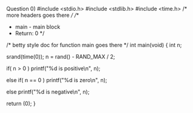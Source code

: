 Question 0)
#include <stdio.h>
#include <stdlib.h>
#include <time.h>
/* more headers goes there */
/**
* main - main block
* Return: 0
*/

/* betty style doc for function main goes there */
int main(void)
{
int n;
    
srand(time(0));
n = rand() - RAND_MAX / 2;
		 
if( n > 0 )
printf("%d is positive\n", n);
    
else if( n == 0 )
printf("%d is zero\n", n);
    
else
printf("%d is negative\n", n);
    
return (0);
}